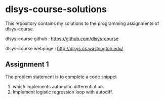 # dlsys-course-solutions

This repository contains my solutions to the programming assignments of dlsys-course.

dlsys-course github : https://github.com/dlsys-course

dlsys-course webpage : http://dlsys.cs.washington.edu/

## Assignment 1

The problem statement is to complete a code snippet
1. which implements automatic differentiation.
2. Implement logistic regression loop with autodiff.
